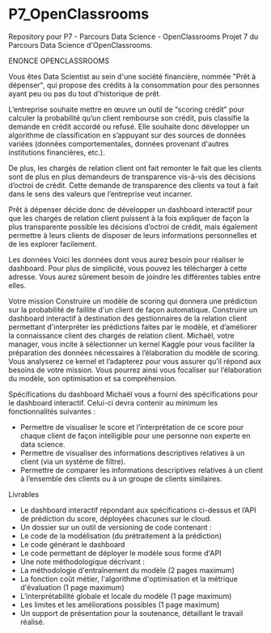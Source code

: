 # P7_OpenClassrooms
Repository pour P7 - Parcours Data Science - OpenClassrooms
Projet 7 du Parcours Data Science d'OpenClassrooms.

ENONCE OPENCLASSROOMS

Vous êtes Data Scientist au sein d'une société financière, nommée "Prêt à dépenser",  qui propose des crédits à la consommation pour des personnes ayant peu ou pas du tout d'historique de prêt.

L’entreprise souhaite mettre en œuvre un outil de “scoring crédit” pour calculer la probabilité qu’un client rembourse son crédit, puis classifie la demande en crédit accordé ou refusé. Elle souhaite donc développer un algorithme de classification en s’appuyant sur des sources de données variées (données comportementales, données provenant d'autres institutions financières, etc.).

De plus, les chargés de relation client ont fait remonter le fait que les clients sont de plus en plus demandeurs de transparence vis-à-vis des décisions d’octroi de crédit. Cette demande de transparence des clients va tout à fait dans le sens des valeurs que l’entreprise veut incarner.

Prêt à dépenser décide donc de développer un dashboard interactif pour que les chargés de relation client puissent à la fois expliquer de façon la plus transparente possible les décisions d’octroi de crédit, mais également permettre à leurs clients de disposer de leurs informations personnelles et de les explorer facilement. 

Les données
Voici les données dont vous aurez besoin pour réaliser le dashboard. Pour plus de simplicité, vous pouvez les télécharger à cette adresse.
Vous aurez sûrement besoin de joindre les différentes tables entre elles.

Votre mission
Construire un modèle de scoring qui donnera une prédiction sur la probabilité de faillite d'un client de façon automatique.
Construire un dashboard interactif à destination des gestionnaires de la relation client permettant d'interpréter les prédictions faites par le modèle, et d’améliorer la connaissance client des chargés de relation client.
Michaël, votre manager, vous incite à sélectionner un kernel Kaggle pour vous faciliter la préparation des données nécessaires à l’élaboration du modèle de scoring. Vous analyserez ce kernel et l’adapterez pour vous assurer qu’il répond aux besoins de votre mission.
Vous pourrez ainsi vous focaliser sur l’élaboration du modèle, son optimisation et sa compréhension.

Spécifications du dashboard
Michaël vous a fourni des spécifications pour le dashboard interactif. Celui-ci devra contenir au minimum les fonctionnalités suivantes :
- Permettre de visualiser le score et l’interprétation de ce score pour chaque client de façon intelligible pour une personne non experte en data science.
- Permettre de visualiser des informations descriptives relatives à un client (via un système de filtre).
- Permettre de comparer les informations descriptives relatives à un client à l’ensemble des clients ou à un groupe de clients similaires.

Livrables 
- Le dashboard interactif répondant aux spécifications ci-dessus et l’API de prédiction du score, déployées chacunes sur le cloud.
- Un dossier sur un outil de versioning de code contenant :
 - Le code de la modélisation (du prétraitement à la prédiction)
 - Le code générant le dashboard
 - Le code permettant de déployer le modèle sous forme d'API
- Une note méthodologique décrivant :
 - La méthodologie d'entraînement du modèle (2 pages maximum)
 - La fonction coût métier, l'algorithme d'optimisation et la métrique d'évaluation (1 page maximum)
 - L’interprétabilité globale et locale du modèle (1 page maximum)
 - Les limites et les améliorations possibles (1 page maximum)
- Un support de présentation pour la soutenance, détaillant le travail réalisé.
